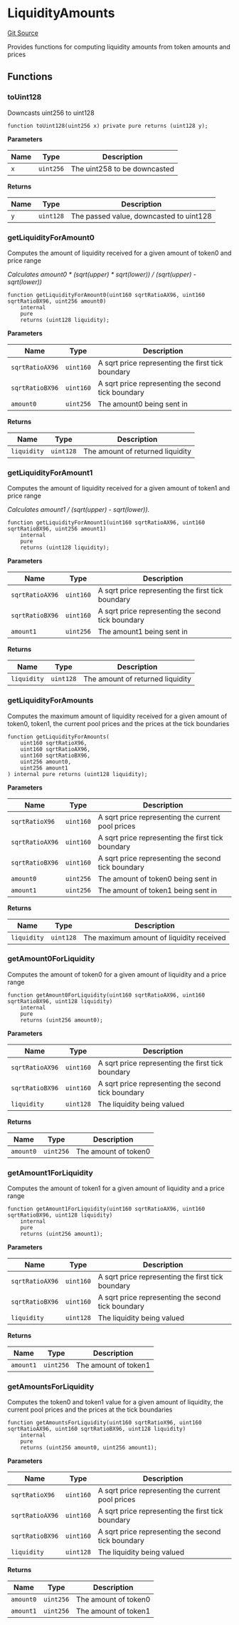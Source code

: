 # LiquidityAmounts
[Git Source](https://github.com/KYRDTeam/ilo-contracts/blob/ae631fe4bfbce302e21cc5e317f651168c939703/src/libraries/LiquidityAmounts.sol)

Provides functions for computing liquidity amounts from token amounts and prices


## Functions
### toUint128

Downcasts uint256 to uint128


```solidity
function toUint128(uint256 x) private pure returns (uint128 y);
```
**Parameters**

|Name|Type|Description|
|----|----|-----------|
|`x`|`uint256`|The uint258 to be downcasted|

**Returns**

|Name|Type|Description|
|----|----|-----------|
|`y`|`uint128`|The passed value, downcasted to uint128|


### getLiquidityForAmount0

Computes the amount of liquidity received for a given amount of token0 and price range

*Calculates amount0 * (sqrt(upper) * sqrt(lower)) / (sqrt(upper) - sqrt(lower))*


```solidity
function getLiquidityForAmount0(uint160 sqrtRatioAX96, uint160 sqrtRatioBX96, uint256 amount0)
    internal
    pure
    returns (uint128 liquidity);
```
**Parameters**

|Name|Type|Description|
|----|----|-----------|
|`sqrtRatioAX96`|`uint160`|A sqrt price representing the first tick boundary|
|`sqrtRatioBX96`|`uint160`|A sqrt price representing the second tick boundary|
|`amount0`|`uint256`|The amount0 being sent in|

**Returns**

|Name|Type|Description|
|----|----|-----------|
|`liquidity`|`uint128`|The amount of returned liquidity|


### getLiquidityForAmount1

Computes the amount of liquidity received for a given amount of token1 and price range

*Calculates amount1 / (sqrt(upper) - sqrt(lower)).*


```solidity
function getLiquidityForAmount1(uint160 sqrtRatioAX96, uint160 sqrtRatioBX96, uint256 amount1)
    internal
    pure
    returns (uint128 liquidity);
```
**Parameters**

|Name|Type|Description|
|----|----|-----------|
|`sqrtRatioAX96`|`uint160`|A sqrt price representing the first tick boundary|
|`sqrtRatioBX96`|`uint160`|A sqrt price representing the second tick boundary|
|`amount1`|`uint256`|The amount1 being sent in|

**Returns**

|Name|Type|Description|
|----|----|-----------|
|`liquidity`|`uint128`|The amount of returned liquidity|


### getLiquidityForAmounts

Computes the maximum amount of liquidity received for a given amount of token0, token1, the current
pool prices and the prices at the tick boundaries


```solidity
function getLiquidityForAmounts(
    uint160 sqrtRatioX96,
    uint160 sqrtRatioAX96,
    uint160 sqrtRatioBX96,
    uint256 amount0,
    uint256 amount1
) internal pure returns (uint128 liquidity);
```
**Parameters**

|Name|Type|Description|
|----|----|-----------|
|`sqrtRatioX96`|`uint160`|A sqrt price representing the current pool prices|
|`sqrtRatioAX96`|`uint160`|A sqrt price representing the first tick boundary|
|`sqrtRatioBX96`|`uint160`|A sqrt price representing the second tick boundary|
|`amount0`|`uint256`|The amount of token0 being sent in|
|`amount1`|`uint256`|The amount of token1 being sent in|

**Returns**

|Name|Type|Description|
|----|----|-----------|
|`liquidity`|`uint128`|The maximum amount of liquidity received|


### getAmount0ForLiquidity

Computes the amount of token0 for a given amount of liquidity and a price range


```solidity
function getAmount0ForLiquidity(uint160 sqrtRatioAX96, uint160 sqrtRatioBX96, uint128 liquidity)
    internal
    pure
    returns (uint256 amount0);
```
**Parameters**

|Name|Type|Description|
|----|----|-----------|
|`sqrtRatioAX96`|`uint160`|A sqrt price representing the first tick boundary|
|`sqrtRatioBX96`|`uint160`|A sqrt price representing the second tick boundary|
|`liquidity`|`uint128`|The liquidity being valued|

**Returns**

|Name|Type|Description|
|----|----|-----------|
|`amount0`|`uint256`|The amount of token0|


### getAmount1ForLiquidity

Computes the amount of token1 for a given amount of liquidity and a price range


```solidity
function getAmount1ForLiquidity(uint160 sqrtRatioAX96, uint160 sqrtRatioBX96, uint128 liquidity)
    internal
    pure
    returns (uint256 amount1);
```
**Parameters**

|Name|Type|Description|
|----|----|-----------|
|`sqrtRatioAX96`|`uint160`|A sqrt price representing the first tick boundary|
|`sqrtRatioBX96`|`uint160`|A sqrt price representing the second tick boundary|
|`liquidity`|`uint128`|The liquidity being valued|

**Returns**

|Name|Type|Description|
|----|----|-----------|
|`amount1`|`uint256`|The amount of token1|


### getAmountsForLiquidity

Computes the token0 and token1 value for a given amount of liquidity, the current
pool prices and the prices at the tick boundaries


```solidity
function getAmountsForLiquidity(uint160 sqrtRatioX96, uint160 sqrtRatioAX96, uint160 sqrtRatioBX96, uint128 liquidity)
    internal
    pure
    returns (uint256 amount0, uint256 amount1);
```
**Parameters**

|Name|Type|Description|
|----|----|-----------|
|`sqrtRatioX96`|`uint160`|A sqrt price representing the current pool prices|
|`sqrtRatioAX96`|`uint160`|A sqrt price representing the first tick boundary|
|`sqrtRatioBX96`|`uint160`|A sqrt price representing the second tick boundary|
|`liquidity`|`uint128`|The liquidity being valued|

**Returns**

|Name|Type|Description|
|----|----|-----------|
|`amount0`|`uint256`|The amount of token0|
|`amount1`|`uint256`|The amount of token1|



